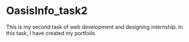 # OasisInfo_task2
This is my second task of web development and designing internship.
In this task, I have created  my portfolio.
